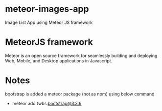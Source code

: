 # meteor-images-app
Image List App using Meteor JS framework 

# MeteorJS framework
Meteor is an open source framework for seamlessly building and deploying Web, Mobile, and Desktop applications in Javascript.

# Notes

bootstrap is added a meteor package (not as npm) using below command

- meteor add twbs:bootstrap@3.3.6